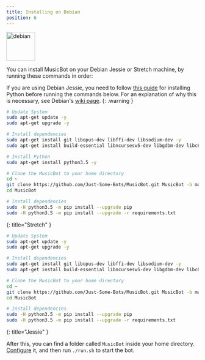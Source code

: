 ```yaml
---
title: Installing on Debian
position: 6
---
```


<img class="doc-img" src="images/debian.png" alt="debian" style="width: 75px;"/>

You can install MusicBot on your Debian Jessie or Stretch machine, by running these commands in order:

If you are using Debian Jessie, you need to follow [this guide](https://gist.github.com/jaydenkieran/75b2bbc32b5b70c4fdfb161ecdb6daa2) for installing Python before running the commands below. For an explanation of why this is necessary, see Debian's [wiki page](https://wiki.debian.org/DontBreakDebian).
{: .warning }

~~~ bash
# Update System
sudo apt-get update -y
sudo apt-get upgrade -y

# Install dependencies
sudo apt-get install git libopus-dev libffi-dev libsodium-dev -y
sudo apt-get install build-essential libncursesw5-dev libgdbm-dev libc6-dev zlib1g-dev libsqlite3-dev tk-dev libssl-dev openssl -y

# Install Python
sudo apt-get install python3.5 -y

# Clone the MusicBot to your home directory
cd ~
git clone https://github.com/Just-Some-Bots/MusicBot.git MusicBot -b master
cd MusicBot

# Install dependencies
sudo -H python3.5 -m pip install --upgrade pip
sudo -H python3.5 -m pip install --upgrade -r requirements.txt
~~~
{: title="Stretch" }

~~~ bash
# Update System
sudo apt-get update -y
sudo apt-get upgrade -y

# Install dependencies
sudo apt-get install git libopus-dev libffi-dev libsodium-dev -y
sudo apt-get install build-essential libncursesw5-dev libgdbm-dev libc6-dev zlib1g-dev libsqlite3-dev tk-dev libssl-dev openssl -y

# Clone the MusicBot to your home directory
cd ~
git clone https://github.com/Just-Some-Bots/MusicBot.git MusicBot -b master
cd MusicBot

# Install dependencies
sudo -H python3.5 -m pip install --upgrade pip
sudo -H python3.5 -m pip install --upgrade -r requirements.txt
~~~
{: title="Jessie" }

After this, you can find a folder called `MusicBot` inside your home directory. [Configure](#guidesconfiguration) it, and then run `./run.sh` to start the bot.
